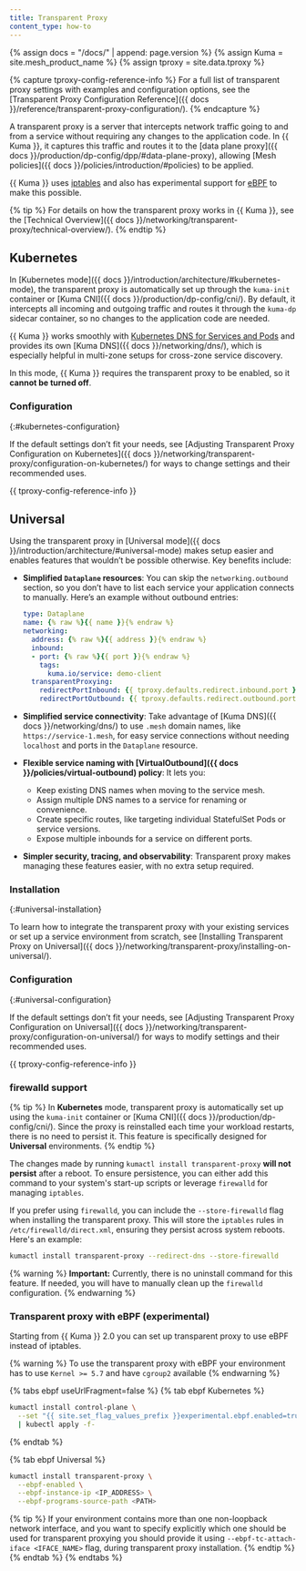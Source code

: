 ```yaml
---
title: Transparent Proxy
content_type: how-to
---
```


{% assign docs = "/docs/" | append: page.version %}
{% assign Kuma = site.mesh_product_name %}
{% assign tproxy = site.data.tproxy %}

{% capture tproxy-config-reference-info %}
For a full list of transparent proxy settings with examples and configuration options, see the [Transparent Proxy Configuration Reference]({{ docs }}/reference/transparent-proxy-configuration/).
{% endcapture %}

A transparent proxy is a server that intercepts network traffic going to and from a service without requiring any changes to the application code. In {{ Kuma }}, it captures this traffic and routes it to the [data plane proxy]({{ docs }}/production/dp-config/dpp/#data-plane-proxy), allowing [Mesh policies]({{ docs }}/policies/introduction/#policies) to be applied.

{{ Kuma }} uses [iptables](https://linux.die.net/man/8/iptables) and also has experimental support for [eBPF](#transparent-proxy-with-ebpf-experimental) to make this possible.

{% tip %}
For details on how the transparent proxy works in {{ Kuma }}, see the [Technical Overview]({{ docs }}/networking/transparent-proxy/technical-overview/).
{% endtip %}

## Kubernetes

In [Kubernetes mode]({{ docs }}/introduction/architecture/#kubernetes-mode), the transparent proxy is automatically set up through the `kuma-init` container or [Kuma CNI]({{ docs }}/production/dp-config/cni/). By default, it intercepts all incoming and outgoing traffic and routes it through the `kuma-dp` sidecar container, so no changes to the application code are needed.

{{ Kuma }} works smoothly with [Kubernetes DNS for Services and Pods](https://kubernetes.io/docs/concepts/services-networking/dns-pod-service/) and provides its own [Kuma DNS]({{ docs }}/networking/dns/), which is especially helpful in multi-zone setups for cross-zone service discovery.

In this mode, {{ Kuma }} requires the transparent proxy to be enabled, so it **cannot be turned off**.

### Configuration
{:#kubernetes-configuration}

If the default settings don’t fit your needs, see [Adjusting Transparent Proxy Configuration on Kubernetes]({{ docs }}/networking/transparent-proxy/configuration-on-kubernetes/) for ways to change settings and their recommended uses.

{{ tproxy-config-reference-info }}

## Universal

Using the transparent proxy in [Universal mode]({{ docs }}/introduction/architecture/#universal-mode) makes setup easier and enables features that wouldn’t be possible otherwise. Key benefits include:

- **Simplified `Dataplane` resources**: You can skip the `networking.outbound` section, so you don’t have to list each service your application connects to manually. Here’s an example without outbound entries:

  ```yaml
  type: Dataplane
  name: {% raw %}{{ name }}{% endraw %}
  networking:
    address: {% raw %}{{ address }}{% endraw %}
    inbound:
    - port: {% raw %}{{ port }}{% endraw %}
      tags:
        kuma.io/service: demo-client 
    transparentProxying:
      redirectPortInbound: {{ tproxy.defaults.redirect.inbound.port }}
      redirectPortOutbound: {{ tproxy.defaults.redirect.outbound.port }}
  ```

- **Simplified service connectivity**: Take advantage of [Kuma DNS]({{ docs }}/networking/dns/) to use `.mesh` domain names, like `https://service-1.mesh`, for easy service connections without needing `localhost` and ports in the `Dataplane` resource.

- **Flexible service naming with [VirtualOutbound]({{ docs }}/policies/virtual-outbound) policy**: It lets you:

  - Keep existing DNS names when moving to the service mesh.
  - Assign multiple DNS names to a service for renaming or convenience.
  - Create specific routes, like targeting individual StatefulSet Pods or service versions.
  - Expose multiple inbounds for a service on different ports.

- **Simpler security, tracing, and observability**: Transparent proxy makes managing these features easier, with no extra setup required.

### Installation
{:#universal-installation}

To learn how to integrate the transparent proxy with your existing services or set up a service environment from scratch, see [Installing Transparent Proxy on Universal]({{ docs }}/networking/transparent-proxy/installing-on-universal/).

### Configuration
{:#universal-configuration}

If the default settings don’t fit your needs, see [Adjusting Transparent Proxy Configuration on Universal]({{ docs }}/networking/transparent-proxy/configuration-on-universal/) for ways to modify settings and their recommended uses.

{{ tproxy-config-reference-info }}

### firewalld support

{% tip %}
In **Kubernetes** mode, transparent proxy is automatically set up using the `kuma-init` container or [Kuma CNI]({{ docs }}/production/dp-config/cni/). Since the proxy is reinstalled each time your workload restarts, there is no need to persist it. This feature is specifically designed for **Universal** environments.
{% endtip %}

The changes made by running `kumactl install transparent-proxy` **will not persist** after a reboot. To ensure persistence, you can either add this command to your system's start-up scripts or leverage `firewalld` for managing `iptables`.

If you prefer using `firewalld`, you can include the `--store-firewalld` flag when installing the transparent proxy. This will store the `iptables` rules in `/etc/firewalld/direct.xml`, ensuring they persist across system reboots. Here's an example:

```sh
kumactl install transparent-proxy --redirect-dns --store-firewalld
```

{% warning %}
**Important:** Currently, there is no uninstall command for this feature. If needed, you will have to manually clean up the `firewalld` configuration.
{% endwarning %}

<!-- vale Google.Headings = NO -->
### Transparent proxy with eBPF (experimental)
<!-- vale Google.Headings = YES -->

Starting from {{ Kuma }} 2.0 you can set up transparent proxy to use eBPF instead of iptables.

{% warning %}
To use the transparent proxy with eBPF your environment has to use `Kernel >= 5.7` and have `cgroup2` available
{% endwarning %}

{% tabs ebpf useUrlFragment=false %}
{% tab ebpf Kubernetes %}
```sh
kumactl install control-plane \
  --set "{{ site.set_flag_values_prefix }}experimental.ebpf.enabled=true" \
  | kubectl apply -f-
```
{% endtab %}

{% tab ebpf Universal %}
```sh
kumactl install transparent-proxy \
  --ebpf-enabled \
  --ebpf-instance-ip <IP_ADDRESS> \
  --ebpf-programs-source-path <PATH>
```

{% tip %}
If your environment contains more than one non-loopback network interface, and you want to specify explicitly which one should be used for transparent proxying you should provide it using `--ebpf-tc-attach-iface <IFACE_NAME>` flag, during transparent proxy installation.
{% endtip %}
{% endtab %}
{% endtabs %}
